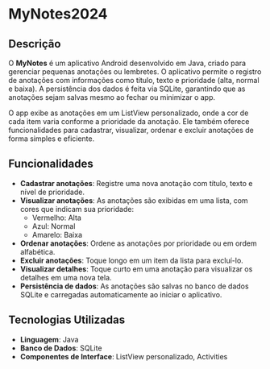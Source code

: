 # MyNotes2024

## Descrição
O **MyNotes** é um aplicativo Android desenvolvido em Java, criado para gerenciar pequenas anotações ou lembretes. O aplicativo permite o registro de anotações com informações como título, texto e prioridade (alta, normal e baixa). A persistência dos dados é feita via SQLite, garantindo que as anotações sejam salvas mesmo ao fechar ou minimizar o app.

O app exibe as anotações em um ListView personalizado, onde a cor de cada item varia conforme a prioridade da anotação. Ele também oferece funcionalidades para cadastrar, visualizar, ordenar e excluir anotações de forma simples e eficiente.

## Funcionalidades

- **Cadastrar anotações**: Registre uma nova anotação com título, texto e nível de prioridade.
- **Visualizar anotações**: As anotações são exibidas em uma lista, com cores que indicam sua prioridade:
    - Vermelho: Alta
    - Azul: Normal
    - Amarelo: Baixa
- **Ordenar anotações**: Ordene as anotações por prioridade ou em ordem alfabética.
- **Excluir anotações**: Toque longo em um item da lista para excluí-lo.
- **Visualizar detalhes**: Toque curto em uma anotação para visualizar os detalhes em uma nova tela.
- **Persistência de dados**: As anotações são salvas no banco de dados SQLite e carregadas automaticamente ao iniciar o aplicativo.

## Tecnologias Utilizadas
- **Linguagem**: Java
- **Banco de Dados**: SQLite
- **Componentes de Interface**: ListView personalizado, Activities
